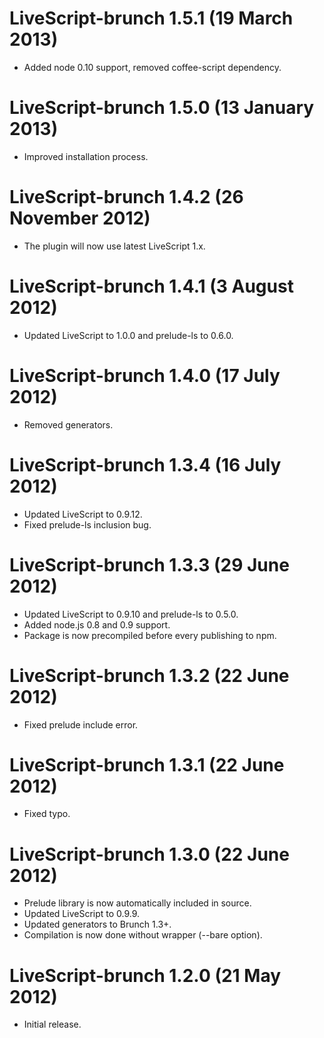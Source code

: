 # LiveScript-brunch 1.5.1 (19 March 2013)
* Added node 0.10 support, removed coffee-script dependency.

# LiveScript-brunch 1.5.0 (13 January 2013)
* Improved installation process.

# LiveScript-brunch 1.4.2 (26 November 2012)
* The plugin will now use latest LiveScript 1.x.

# LiveScript-brunch 1.4.1 (3 August 2012)
* Updated LiveScript to 1.0.0 and prelude-ls to 0.6.0.

# LiveScript-brunch 1.4.0 (17 July 2012)
* Removed generators.

# LiveScript-brunch 1.3.4 (16 July 2012)
* Updated LiveScript to 0.9.12.
* Fixed prelude-ls inclusion bug.

# LiveScript-brunch 1.3.3 (29 June 2012)
* Updated LiveScript to 0.9.10 and prelude-ls to 0.5.0.
* Added node.js 0.8 and 0.9 support.
* Package is now precompiled before every publishing to npm.

# LiveScript-brunch 1.3.2 (22 June 2012)
* Fixed prelude include error.

# LiveScript-brunch 1.3.1 (22 June 2012)
* Fixed typo.

# LiveScript-brunch 1.3.0 (22 June 2012)
* Prelude library is now automatically included in source.
* Updated LiveScript to 0.9.9.
* Updated generators to Brunch 1.3+.
* Compilation is now done without wrapper (--bare option).

# LiveScript-brunch 1.2.0 (21 May 2012)
* Initial release.
